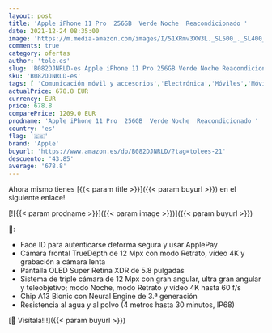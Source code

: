 ```yaml
---
layout: post
title: 'Apple iPhone 11 Pro  256GB  Verde Noche  Reacondicionado '
date: 2021-12-24 08:35:00
image: 'https://m.media-amazon.com/images/I/51XRmv3XW3L._SL500_._SL400_.jpg'
comments: true
category: ofertas
author: 'tole.es'
slug: 'B082DJNRLD-es Apple iPhone 11 Pro 256GB Verde Noche Reacondicionado'
sku: 'B082DJNRLD-es'
tags: [ 'Comunicación móvil y accesorios','Electrónica','Móviles','Móviles y smartphones libres','apple','iphone', ]
actualPrice: 678.8 EUR
currency: EUR
price: 678.8
comparePrice: 1209.0 EUR
prodname: 'Apple iPhone 11 Pro  256GB  Verde Noche  Reacondicionado '
country: 'es'
flag: '🇪🇸'
brand: 'Apple'
buyurl: 'https://www.amazon.es/dp/B082DJNRLD/?tag=tolees-21'
descuento: '43.85'
average: '678.8'
---
```


Ahora mismo tienes [{{< param title >}}]({{< param buyurl >}}) en el siguiente enlace!

[![{{< param prodname >}}]({{< param image >}})]({{< param buyurl >}})

🔎:

- Face ID para autenticarse deforma segura y usar ApplePay
- Cámara frontal TrueDepth de 12 Mpx con modo Retrato, vídeo 4K y grabación a cámara lenta
- Pantalla OLED Super Retina XDR de 5.8 pulgadas
- Sistema de triple cámara de 12 Mpx con gran angular, ultra gran angular y teleobjetivo; modo Noche, modo Retrato y vídeo 4K hasta 60 f/s
- Chip A13 Bionic con Neural Engine de 3.ª generación
- Resistencia al agua y al polvo (4 metros hasta 30 minutos, IP68)

[🛒 Visítala!!!]({{< param buyurl >}})
